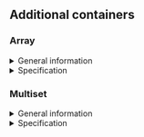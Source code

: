 ## Additional containers

### Array

<details>
  <summary>General information</summary>
<br />

Array is a sequence container that encapsulates a static array. You cannot add new elements to an array container, you can only modify the value of the original ones. In terms of interaction, a container array combines the obvious properties of a static array with the main advantage of container classes - a clearer organisation of data. For example, an Array container stores the size of an array and provides iterators. Just like a vector, an array occupies a sequential part of memory and can be passed to a function as a standard array in C.

</details>

<details>
  <summary>Specification</summary>
<br />

*Array Member type*

This table contains in-class type overrides (typical for the standard STL library) that are adopted to make class code easy to understand:

| Member type            | definition                                                                             |
|------------------------|----------------------------------------------------------------------------------------|
| `value_type`             | `T` defines the type of an element (T is template parameter)                                  |
| `reference`              | `T &` defines the type of the reference to an element                                                             |
| `const_reference`        | `const T &` defines the type of the constant reference                                         |
| `iterator`               | `T *` defines the type for iterating through the container                                                 |
| `const_iterator`         | `const T *` defines the constant type for iterating through the container                                           |
| `size_type`              | `size_t` defines the type of the container size (standard type is size_t) |

*Array Member functions*

This table contains the main public methods for interacting with the class:

| Functions      | Definition                                      |
|----------------|-------------------------------------------------|
| `array()`  | default constructor, creates an empty array                                 |
| `array(size_type n)`  | parameterized constructor, creates the array of size n                                 |
| `array(std::initializer_list<value_type> const &items)`  | initializer list constructor, creates array initizialized using std::initializer_list<T>    |
| `array(const array &a)`  | copy constructor  |
| `array(array &&a)`  | move constructor  |
| `~array()`  | destructor  |
| `operator=(array &&a)`      | assignment operator overload for moving an object                                |

*Array Element access*

This table contains the public methods for accessing the elements of the class:

| Element access         | Definition                                                                             |
|------------------------|----------------------------------------------------------------------------------------|
| `reference at(size_type pos)`                     | access a specified element with bounds checking                                          |
| `reference operator[](size_type pos)`             | access a specified element                                                               |
| `const_reference front()`          | access the first element                        |
| `const_reference back()`           | access the last element                         |
| `iterator data()`                   | direct access to the underlying array                                                  |

*Array Iterators*

This table contains the public methods for iterating over class elements (access to iterators):

| Iterators      | Definition                                      |
|----------------|-------------------------------------------------|
| `iterator begincbegin()`    | returns an iterator to the beginning            |
| `iterator endcend()`        | returns an iterator to the end                  |

*Array Capacity*

This table contains the public methods for accessing the container capacity information:

| Capacity               | Definition                                                                             |
|------------------------|----------------------------------------------------------------------------------------|
| `bool empty()`          | checks whether the container is empty           |
| `size_type size()`           | returns the number of elements                  |
| `size_type max_size()`       | returns the maximum possible number of elements |

*Array Modifiers*

This table contains the public methods for modifying a container:

| Modifiers      | Definition                                      |
|----------------|-------------------------------------------------|
| `void swap(array& other)`                   | swaps the contents                                |
| `void fill(const_reference value);`         | assigns the given value to all elements in the container. |

</details>

### Multiset

<details>
  <summary>General information</summary>
<br />

Multiset is an associative container that follows the logic of a set, but allows identical elements to be stored. This container is different from a list or vector because the elements in the multiset are sorted instantly, just as in a set. But just like a set, a multiset does not allow you to refer to an element by its index, but requires referring to its value, which can be repeated in a multiset.

</details>

<details>
  <summary>Specification</summary>
<br />

*Multiset Member type*

This table contains in-class type overrides (typical for the standard STL library) that are adopted to make class code easy to understand:

| Member type            | Definition                                                                             |
|------------------------|----------------------------------------------------------------------------------------|
| `key_type`               | `Key` the first template parameter (Key)                                                     |
| `value_type`             | `Key` value type (the value itself is a key)                                                    |
| `reference`              | `value_type &` defines the type of the reference to an element                                                             |
| `const_reference`        | `const value_type &` defines the type of the constant reference                                         |
| `iterator`               | `value_type *` defines the type for iterating through the container                                                 |
| `const_iterator`         | `const value_type *` defines the constant type for iterating through the container                                           |
| `size_type`              | `size_t` defines the type of the container size (standard type is size_t) |

*Multiset Member functions*

This table contains the main public methods for interacting with the class:

| Member functions      | Definition                                      |
|----------------|-------------------------------------------------|
| `multiset()`  | default constructor, creates an empty set                                 |
| `multiset(std::initializer_list<value_type> const &items)`  | initializer list constructor, creates the set initizialized using std::initializer_list<T>    |
| `multiset(const multiset &ms)`  | copy constructor  |
| `multiset(multiset &&ms)`  | move constructor  |
| `~multiset()`  | destructor  |
| `operator=(multiset &&ms)`      | assignment operator overload for moving an object                                |

*Multiset Iterators*

This table contains the public methods for iterating over class elements (access to iterators):

| Iterators              | Definition                                                                             |
|------------------------|----------------------------------------------------------------------------------------|
| `iterator begincbegin()`            | returns an iterator to the beginning                                                   |
| `iterator endcend()`                | returns an iterator to the end                                                         |

*Multiset Capacity*

This table contains the public methods for accessing the container capacity information:

| Capacity       | Definition                                      |
|----------------|-------------------------------------------------|
| `bool empty()`          | checks whether the container is empty           |
| `size_type size()`           | returns the number of elements                  |
| `size_type max_size()`       | returns the maximum possible number of elements |

*Multiset Modifiers*

This table contains the public methods for modifying a container:

| Modifiers              | Definition                                                                             |
|------------------------|----------------------------------------------------------------------------------------|
| `void clear()`                  | clears the contents                                                                    |
| `iterator insert(const value_type& value)`                 | inserts a node and returns an iterator to where the element is in the container and bool denoting whether the insertion took place                                        |
| `iterator insert(const Key& key, const T& obj)`                 | inserts a value by key and returns an iterator to where the element is in the container and bool denoting whether the insertion took place    |
| `void erase(iterator pos)`                  | erases an element at pos                                                                        |
| `void swap(multiset& other)`                   | swaps the contents                                                                     |
| `void merge(multiset& other)`                  | splices nodes from another container                                                   |

*Multiset Lookup*

This table contains the public methods for viewing the container:

| Lookup                 | Definition                                                                             |
|------------------------|----------------------------------------------------------------------------------------|
| `size_type count(const Key& key)`                  | returns the number of elements matching a specific key                                   |
| `iterator find(const Key& key)`                   | finds element with a specific key                                                        |
| `bool contains(const Key& key)`               | checks if the container contains element with a specific key                             |
| `std::pair<iterator,iterator> equal_range(const Key& key)`            | returns range of elements matching a specific key                                      |
| `iterator lower_bound(const Key& key)`            | returns an iterator to the first element not less than the given key                   |
| `iterator upper_bound(const Key& key)`            | returns an iterator to the first element greater than the given key                    |

</details>
